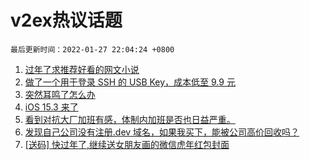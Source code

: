 # v2ex热议话题

`最后更新时间：2022-01-27 22:04:24 +0800`

1. [过年了求推荐好看的网文小说](https://www.v2ex.com/t/830836)
1. [做了一个用于登录 SSH 的 USB Key，成本低至 9.9 元](https://www.v2ex.com/t/830808)
1. [突然耳鸣了怎么办](https://www.v2ex.com/t/830852)
1. [iOS 15.3 来了](https://www.v2ex.com/t/830839)
1. [看到对抗大厂加班有感，体制内加班是否也日益严重。](https://www.v2ex.com/t/830822)
1. [发现自己公司没有注册.dev 域名，如果我买下，能被公司高价回收吗？](https://www.v2ex.com/t/830858)
1. [[送码] 快过年了,继续送女朋友画的微信虎年红包封面](https://www.v2ex.com/t/830996)

